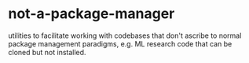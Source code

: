 # not-a-package-manager
utilities to facilitate working with codebases that don't ascribe to normal package management paradigms, e.g. ML research code that can be cloned but not installed.
